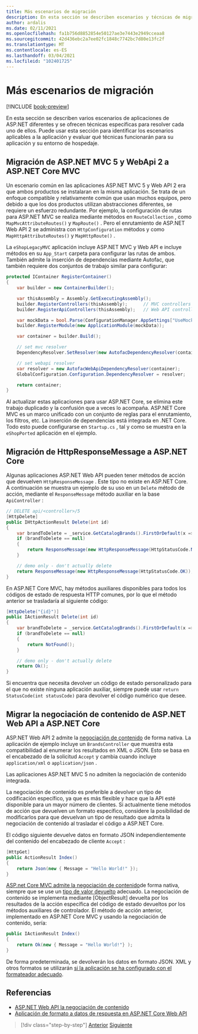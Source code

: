 ```yaml
---
title: Más escenarios de migración
description: En esta sección se describen escenarios y técnicas de migración adicionales para actualizar .NET Framework aplicaciones a .NET Core/.NET 5.
author: ardalis
ms.date: 02/11/2021
ms.openlocfilehash: fa1b756d8852854e50127ae3e7443e2949cceaa8
ms.sourcegitcommit: 42d436ebc2a7ee02fc1848c7742bc7d80e13fc2f
ms.translationtype: MT
ms.contentlocale: es-ES
ms.lasthandoff: 03/04/2021
ms.locfileid: "102401725"
---
```

# <a name="more-migration-scenarios"></a>Más escenarios de migración

[!INCLUDE [book-preview](../../../includes/book-preview.md)]

En esta sección se describen varios escenarios de aplicaciones de ASP.NET diferentes y se ofrecen técnicas específicas para resolver cada uno de ellos. Puede usar esta sección para identificar los escenarios aplicables a la aplicación y evaluar qué técnicas funcionarán para su aplicación y su entorno de hospedaje.

## <a name="migrate-aspnet-mvc-5-and-webapi-2-to-aspnet-core-mvc"></a>Migración de ASP.NET MVC 5 y WebApi 2 a ASP.NET Core MVC

Un escenario común en las aplicaciones ASP.NET MVC 5 y Web API 2 era que ambos productos se instalaran en la misma aplicación. Se trata de un enfoque compatible y relativamente común que usan muchos equipos, pero debido a que los dos productos utilizan abstracciones diferentes, se requiere un esfuerzo redundante. Por ejemplo, la configuración de rutas para ASP.NET MVC se realiza mediante métodos en `RouteCollection` , como `MapMvcAttributeRoutes()` y `MapRoute()` . Pero el enrutamiento de ASP.NET Web API 2 se administra con `HttpConfiguration` métodos y como `MapHttpAttributeRoutes()` y `MapHttpRoute()` .

La `eShopLegacyMVC` aplicación incluye ASP.NET MVC y Web API e incluye métodos en su `App_Start` carpeta para configurar las rutas de ambos. También admite la inserción de dependencias mediante Autofac, que también requiere dos conjuntos de trabajo similar para configurar:

```csharp
protected IContainer RegisterContainer()
{
    var builder = new ContainerBuilder();

    var thisAssembly = Assembly.GetExecutingAssembly();
    builder.RegisterControllers(thisAssembly);      // MVC controllers
    builder.RegisterApiControllers(thisAssembly);   // Web API controllers

    var mockData = bool.Parse(ConfigurationManager.AppSettings["UseMockData"]);
    builder.RegisterModule(new ApplicationModule(mockData));

    var container = builder.Build();

    // set mvc resolver
    DependencyResolver.SetResolver(new AutofacDependencyResolver(container));

    // set webapi resolver
    var resolver = new AutofacWebApiDependencyResolver(container);
    GlobalConfiguration.Configuration.DependencyResolver = resolver;

    return container;
}
```

Al actualizar estas aplicaciones para usar ASP.NET Core, se elimina este trabajo duplicado y la confusión que a veces lo acompaña. ASP.NET Core MVC es un marco unificado con un conjunto de reglas para el enrutamiento, los filtros, etc. La inserción de dependencias está integrada en .NET Core. Todo esto puede configurarse en `Startup.cs` , tal y como se muestra en la `eShopPorted` aplicación en el ejemplo.

## <a name="migrate-httpresponsemessage-to-aspnet-core"></a>Migración de HttpResponseMessage a ASP.NET Core

Algunas aplicaciones ASP.NET Web API pueden tener métodos de acción que devuelven `HttpResponseMessage` . Este tipo no existe en ASP.NET Core. A continuación se muestra un ejemplo de su uso en un `Delete` método de acción, mediante el `ResponseMessage` método auxiliar en la base `ApiController` :

```csharp
// DELETE api/<controller>/5
[HttpDelete]
public IHttpActionResult Delete(int id)
{
    var brandToDelete = _service.GetCatalogBrands().FirstOrDefault(x => x.Id == id);
    if (brandToDelete == null)
    {
        return ResponseMessage(new HttpResponseMessage(HttpStatusCode.NotFound));
    }

    // demo only - don't actually delete
    return ResponseMessage(new HttpResponseMessage(HttpStatusCode.OK));
}
```

En ASP.NET Core MVC, hay métodos auxiliares disponibles para todos los códigos de estado de respuesta HTTP comunes, por lo que el método anterior se trasladaría al siguiente código:

```csharp
[HttpDelete("{id}")]
public IActionResult Delete(int id)
{
    var brandToDelete = _service.GetCatalogBrands().FirstOrDefault(x => x.Id == id);
    if (brandToDelete == null)
    {
        return NotFound();
    }

    // demo only - don't actually delete
    return Ok();
}
```

Si encuentra que necesita devolver un código de estado personalizado para el que no existe ninguna aplicación auxiliar, siempre puede usar `return StatusCode(int statusCode)` para devolver el código numérico que desee.

## <a name="migrate-content-negotiation-from-aspnet-web-api-to-aspnet-core"></a>Migrar la negociación de contenido de ASP.NET Web API a ASP.NET Core

ASP.NET Web API 2 admite la [negociación de contenido](/aspnet/web-api/overview/formats-and-model-binding/content-negotiation) de forma nativa. La aplicación de ejemplo incluye un `BrandsController` que muestra esta compatibilidad al enumerar los resultados en XML o JSON. Esto se basa en el encabezado de la solicitud `Accept` y cambia cuando incluye `application/xml` o `application/json` .

Las aplicaciones ASP.NET MVC 5 no admiten la negociación de contenido integrada.

La negociación de contenido es preferible a devolver un tipo de codificación específico, ya que es más flexible y hace que la API esté disponible para un mayor número de clientes. Si actualmente tiene métodos de acción que devuelven un formato específico, considere la posibilidad de modificarlos para que devuelvan un tipo de resultado que admita la negociación de contenido al trasladar el código a ASP.NET Core.

El código siguiente devuelve datos en formato JSON independientemente del contenido del encabezado de cliente `Accept` :

```csharp
[HttpGet]
public ActionResult Index()
{
    return Json(new { Message = "Hello World!" });
}
```

[ASP.net Core MVC admite la negociación de contenido](/aspnet/core/web-api/advanced/formatting)de forma nativa, siempre que se use un [tipo de valor devuelto](/aspnet/core/web-api/action-return-types) adecuado. La negociación de contenido se implementa mediante [ObjectResult] devuelta por los resultados de la acción específica del código de estado devueltos por los métodos auxiliares de controlador. El método de acción anterior, implementado en ASP.NET Core MVC y usando la negociación de contenido, sería:

```csharp
public IActionResult Index()
{
    return Ok(new { Message = "Hello World!"} );
}
```

De forma predeterminada, se devolverán los datos en formato JSON. XML y otros formatos se utilizarán [si la aplicación se ha configurado con el formateador adecuado](/aspnet/core/web-api/advanced/formatting).

## <a name="references"></a>Referencias

- [ASP.NET Web API la negociación de contenido](/aspnet/web-api/overview/formats-and-model-binding/content-negotiation)
- [Aplicación de formato a datos de respuesta en ASP.NET Core Web API](/aspnet/core/web-api/advanced/formatting)

>[!div class="step-by-step"]
>[Anterior](example-migration-eshop.md)
>[Siguiente](deployment-scenarios.md)
